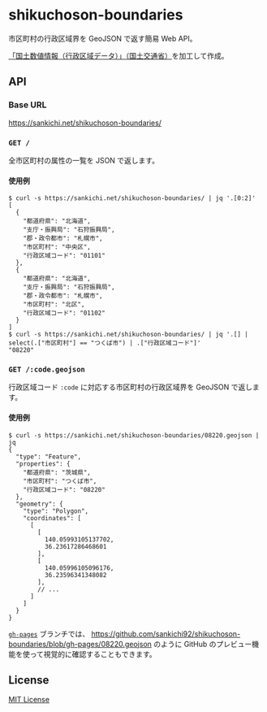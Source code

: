 # shikuchoson-boundaries

市区町村の行政区域界を GeoJSON で返す簡易 Web API。

[「国土数値情報（行政区域データ）」（国土交通省）](https://nlftp.mlit.go.jp/ksj/gml/datalist/KsjTmplt-N03-v3_0.html)を加工して作成。

## API

### Base URL

https://sankichi.net/shikuchoson-boundaries/

### `GET /`

全市区町村の属性の一覧を JSON で返します。

#### 使用例

```console
$ curl -s https://sankichi.net/shikuchoson-boundaries/ | jq '.[0:2]'
[
  {
    "都道府県": "北海道",
    "支庁・振興局": "石狩振興局",
    "郡・政令都市": "札幌市",
    "市区町村": "中央区",
    "行政区域コード": "01101"
  },
  {
    "都道府県": "北海道",
    "支庁・振興局": "石狩振興局",
    "郡・政令都市": "札幌市",
    "市区町村": "北区",
    "行政区域コード": "01102"
  }
]
$ curl -s https://sankichi.net/shikuchoson-boundaries/ | jq '.[] | select(.["市区町村"] == "つくば市") | .["行政区域コード"]'
"08220"
```

### `GET /:code.geojson`

行政区域コード `:code` に対応する市区町村の行政区域界を GeoJSON で返します。

#### 使用例

```console
$ curl -s https://sankichi.net/shikuchoson-boundaries/08220.geojson | jq
{
  "type": "Feature",
  "properties": {
    "都道府県": "茨城県",
    "市区町村": "つくば市",
    "行政区域コード": "08220"
  },
  "geometry": {
    "type": "Polygon",
    "coordinates": [
      [
        [
          140.05993105137702,
          36.23617286468601
        ],
        [
          140.05996105096176,
          36.23596341348082
        ],
        // ...
      ]
    ]
  }
}
```

[`gh-pages`](https://github.com/sankichi92/shikuchoson-boundaries/tree/gh-pages) ブランチでは、
https://github.com/sankichi92/shikuchoson-boundaries/blob/gh-pages/08220.geojson のように GitHub のプレビュー機能を使って視覚的に確認することもできます。

## License

[MIT License](https://opensource.org/licenses/MIT)
